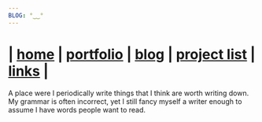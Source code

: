```yaml
---
BLOG: °‿‿°
---
```


| [home](thomaslodgewilliams.com) | [portfolio](/portfolio) | [blog](/blog) | [project list](/project_list) | [links](/links) |
============================================

A place were I periodically write things that I think are worth writing down. My grammar is often incorrect, yet I still fancy myself a writer enough to assume I have words people want to read.

<br>

[//]: # (
    ### > 11.04.1996 - TOPIC
    TEXT
)